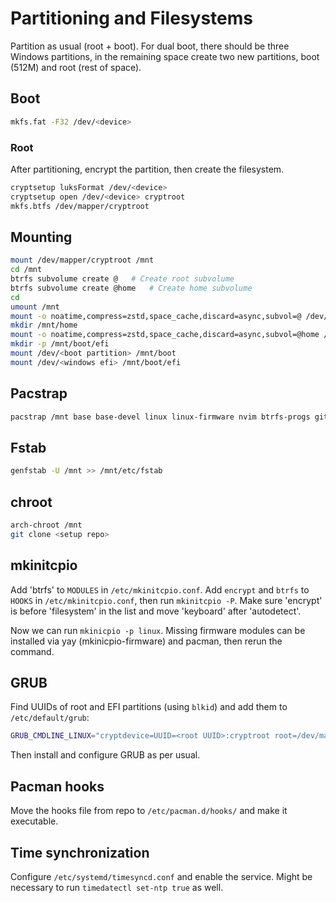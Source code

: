 # Partitioning and Filesystems

Partition as usual (root + boot). For dual boot, there should be three Windows partitions, in the remaining space create two new partitions, boot (512M) and root (rest of space).

## Boot

```bash
mkfs.fat -F32 /dev/<device>
```

### Root

After partitioning, encrypt the partition, then create the filesystem.

```bash
cryptsetup luksFormat /dev/<device>
cryptsetup open /dev/<device> cryptroot
mkfs.btfs /dev/mapper/cryptroot
```

## Mounting

```bash
mount /dev/mapper/cryptroot /mnt
cd /mnt
btrfs subvolume create @   # Create root subvolume
btrfs subvolume create @home   # Create home subvolume
cd
umount /mnt
mount -o noatime,compress=zstd,space_cache,discard=async,subvol=@ /dev/mapper/cryptroot /mnt
mkdir /mnt/home
mount -o noatime,compress=zstd,space_cache,discard=async,subvol=@home /dev/mapper/cryptroot /mnt/home
mkdir -p /mnt/boot/efi
mount /dev/<boot partition> /mnt/boot
mount /dev/<windows efi> /mnt/boot/efi 
```

## Pacstrap

```bash
pacstrap /mnt base base-devel linux linux-firmware nvim btrfs-progs git intel-ucode reflector sudo grub efibootmgr networkmanager yay   # verify it's intel
```

## Fstab

```bash
genfstab -U /mnt >> /mnt/etc/fstab
```
## chroot
    
```bash
arch-chroot /mnt
git clone <setup repo>
```
## mkinitcpio

Add 'btrfs' to `MODULES` in `/etc/mkinitcpio.conf`.
Add `encrypt` and `btrfs` to `HOOKS` in `/etc/mkinitcpio.conf`, then run `mkinitcpio -P`. Make sure 'encrypt' is before 'filesystem' in the list and move 'keyboard' after 'autodetect'.

Now we can run `mkinicpio -p linux`. Missing firmware modules can be installed via yay (mkinicpio-firmware) and pacman, then rerun the command.

## GRUB

Find UUIDs of root and EFI partitions (using `blkid`) and add them to `/etc/default/grub`:

```bash
GRUB_CMDLINE_LINUX="cryptdevice=UUID=<root UUID>:cryptroot root=/dev/mapper/cryptroot"
```

Then install and configure GRUB as per usual.

## Pacman hooks

Move the hooks file from repo to `/etc/pacman.d/hooks/` and make it executable.

## Time synchronization

Configure `/etc/systemd/timesyncd.conf` and enable the service. Might be necessary to run `timedatectl set-ntp true` as well.





